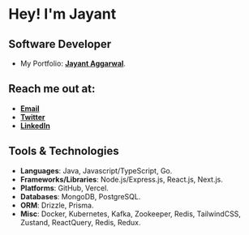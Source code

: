 # Hey! I'm Jayant 

## Software Developer

- My Portfolio: [**Jayant Aggarwal**](https://jayantagg.com/).

## Reach me out at:

- [**Email**](mailto:jayantaggarwal021@gmail.com)
- [**Twitter**](https://x.com/jayantftx)
- [**LinkedIn**](https://linkedin.com/jayant-aggarwal)


## Tools & Technologies

- **Languages**: Java, Javascript/TypeScript, Go.
- **Frameworks/Libraries**: Node.js/Express.js, React.js, Next.js. 
- **Platforms**: GitHub, Vercel.
- **Databases**: MongoDB, PostgreSQL.
- **ORM**: Drizzle, Prisma.
- **Misc**: Docker, Kubernetes, Kafka, Zookeeper, Redis, TailwindCSS, Zustand, ReactQuery, Redis, Redux.




